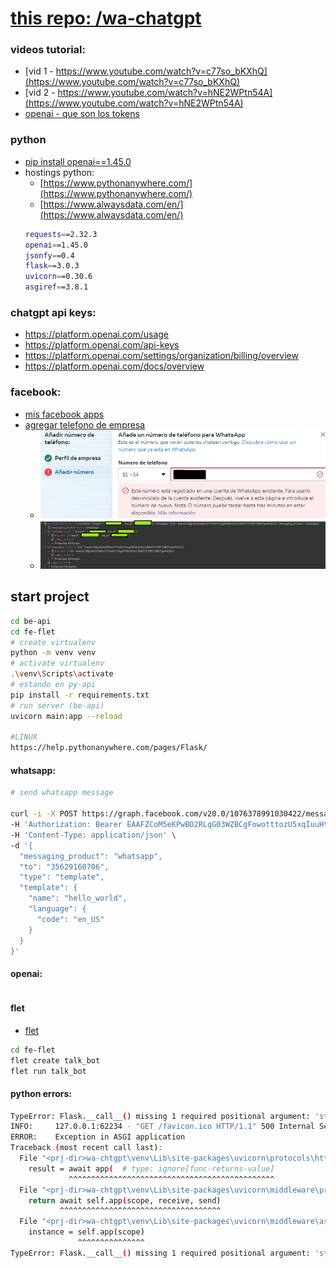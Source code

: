 # [this repo: /wa-chatgpt](https://github.com/eacevedof/prj_python37/tree/master/wa-chtgpt)

### videos tutorial:
- [vid 1 - https://www.youtube.com/watch?v=c77so_bKXhQ](https://www.youtube.com/watch?v=c77so_bKXhQ)
- [vid 2 - https://www.youtube.com/watch?v=hNE2WPtn54A](https://www.youtube.com/watch?v=hNE2WPtn54A)
- [openai - que son los tokens](https://youtu.be/U0yBE-twgnk?t=463)

### python
- [pip install openai==1.45.0](https://github.com/openai/openai-python/tree/main)
- hostings python: 
  - [https://www.pythonanywhere.com/](https://www.pythonanywhere.com/)
  - [https://www.alwaysdata.com/en/](https://www.alwaysdata.com/en/)
  ```sh
  requests==2.32.3
  openai==1.45.0
  jsonfy==0.4
  flask==3.0.3
  uvicorn==0.30.6
  asgiref==3.8.1
  ```

### chatgpt api keys:
- https://platform.openai.com/usage
- https://platform.openai.com/api-keys
- https://platform.openai.com/settings/organization/billing/overview
- https://platform.openai.com/docs/overview

### facebook:
- [mis facebook apps](https://developers.facebook.com/apps/)
- [agregar telefono de empresa](https://business.facebook.com/latest/whatsapp_manager/phone_numbers/)
  - ![fb-error](./readme/images/fb-wa-enterprise.png)
  - ![fb-response](./readme/images/fb-wa-response.png)

## start project
```sh
cd be-api
cd fe-flet
# create virtualenv
python -m venv venv
# activate virtualenv
.\venv\Scripts\activate
# estando en py-api
pip install -r requirements.txt
# run server (be-api)
uvicorn main:app --reload

#LINUX
https://help.pythonanywhere.com/pages/Flask/
```

#### whatsapp:
```sh
# send whatsapp message

curl -i -X POST https://graph.facebook.com/v20.0/1076378991030422/messages \
-H 'Authorization: Bearer EAAFZCoM5eKPwBO2RLqG03WZBCgFowotttozU5xqIuuHtHumttbUmGxTLfX4yH0wrM05crm6iqZARNrZCbsh5yINtMZA1rrdfSTQJEZBJUPzVmJrlZAcnMBX5ysp3eb5Guc4Wn7WqzZCgHV8mNTlpJabQRROxCKfpflfxi5ji4PqteKXRfWVts5de2qvPqHkoSLp47N95NmX4TPdMw9iZCbxopUu12MMJhaFDZBr8kZD' \
-H 'Content-Type: application/json' \
-d '{
  "messaging_product": "whatsapp",
  "to": "35629160706",
  "type": "template",
  "template": {
    "name": "hello_world",
    "language": {
      "code": "en_US"
    }
  }
}'

```

#### openai:
```sh

```

#### flet
- [flet](https://flet.dev/docs/getting-started/create-flet-app)
```sh
cd fe-flet
flet create talk_bot
flet run talk_bot
```

#### python errors:
```sh
TypeError: Flask.__call__() missing 1 required positional argument: 'start_response'
INFO:     127.0.0.1:62234 - "GET /favicon.ico HTTP/1.1" 500 Internal Server Error
ERROR:    Exception in ASGI application
Traceback (most recent call last):
  File "<prj-dir>wa-chtgpt\venv\Lib\site-packages\uvicorn\protocols\http\h11_impl.py", line 406, in run_asgi
    result = await app(  # type: ignore[func-returns-value]
             ^^^^^^^^^^^^^^^^^^^^^^^^^^^^^^^^^^^^^^^^^^^^^^
  File "<prj-dir>wa-chtgpt\venv\Lib\site-packages\uvicorn\middleware\proxy_headers.py", line 70, in __call__
    return await self.app(scope, receive, send)
           ^^^^^^^^^^^^^^^^^^^^^^^^^^^^^^^^^^^^
  File "<prj-dir>wa-chtgpt\venv\Lib\site-packages\uvicorn\middleware\asgi2.py", line 14, in __call__
    instance = self.app(scope)
               ^^^^^^^^^^^^^^^
TypeError: Flask.__call__() missing 1 required positional argument: 'start_response'
```